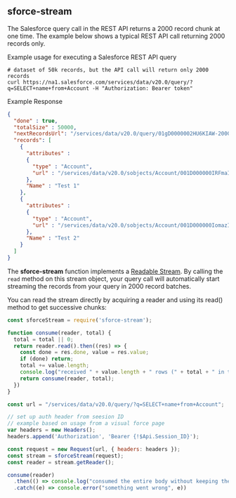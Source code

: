 ## sforce-stream

The Salesforce query call in the REST API returns a 2000 record chunk at one time. The example below shows a typical REST API call returning 2000 records only.

Example usage for executing a Salesforce REST API query

```term
# dataset of 50k records, but the API call will return only 2000 records
curl https://na1.salesforce.com/services/data/v20.0/query/?q=SELECT+name+from+Account -H "Authorization: Bearer token"
```

Example Response
```json
{
  "done" : true,
  "totalSize" : 50000,
  "nextRecordsUrl": "/services/data/v20.0/query/01gD0000002HU6KIAW-2000",
  "records": [
    {
      "attributes" :
      {
        "type" : "Account",
        "url" : "/services/data/v20.0/sobjects/Account/001D000000IRFmaIAH"
      },
      "Name" : "Test 1"
    },
    {
      "attributes" :
      {
        "type" : "Account",
        "url" : "/services/data/v20.0/sobjects/Account/001D000000IomazIAB"
      },
      "Name" : "Test 2"
    }
  ]
}

```

The **sforce-stream** function implements a [Readable Stream](https://streams.spec.whatwg.org/#rs-intro). By calling the `read` method on this stream object, your query call will automatically start streaming the records from your query in 2000 record batches.

You can read the stream directly by acquiring a reader and using its read() method to get successive chunks:

```js
const sforceStream = require('sforce-stream');

function consume(reader, total) {
  total = total || 0;
  return reader.read().then((res) => {
    const done = res.done, value = res.value;
    if (done) return;
    total += value.length;
    console.log("received " + value.length + " rows (" + total + " in total).");
    return consume(reader, total);
  })
}

const url = "/services/data/v20.0/query/?q=SELECT+name+from+Account";

// set up auth header from seesion ID
// example based on usage from a visual force page
var headers = new Headers();
headers.append('Authorization', 'Bearer {!$Api.Session_ID}');

const request = new Request(url, { headers: headers });
const stream = sforceStream(request);
const reader = stream.getReader();

consume(reader)
  .then(() => console.log("consumed the entire body without keeping the whole thing in memory!"))
  .catch((e) => console.error("something went wrong", e))
```

